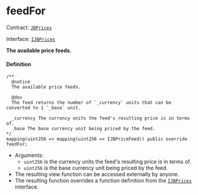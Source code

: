 # feedFor

Contract: [`JBPrices`](/dev/api/v2/contracts/jbprices/README.md)

Interface: [`IJBPrices`](/dev/api/v2/interfaces/ijbprices.md)

**The available price feeds.**

#### Definition

```
/** 
  @notice 
  The available price feeds.

  @dev
  The feed returns the number of `_currency` units that can be converted to 1 `_base` unit.

  _currency The currency units the feed's resulting price is in terms of.
  _base The base currency unit being priced by the feed.
*/
mapping(uint256 => mapping(uint256 => IJBPriceFeed)) public override feedFor;
```

* Arguments:
  * `uint256` is the currency units the feed's resulting price is in terms of.
  * `uint256` is the base currency unit being priced by the feed.
* The resulting view function can be accessed externally by anyone.
* The resulting function overrides a function definition from the [`IJBPrices`](/dev/api/v2/interfaces/ijbprices.md) interface.

